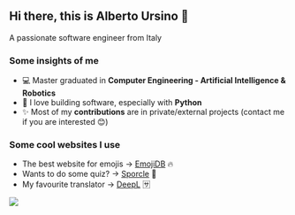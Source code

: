 ## Hi there, this is Alberto Ursino 👋

A passionate software engineer from Italy

### Some insights of me

- 💻 Master graduated in **Computer Engineering - Artificial Intelligence & Robotics**
- 🐍 I love building software, especially with **Python**
- ✨ Most of my **contributions** are in private/external projects (contact me if you are interested 😊)

### Some cool websites I use

- The best website for emojis → [EmojiDB](https://emojidb.org/emoji-emojis) 🔥
- Wants to do some quiz? → [Sporcle](https://www.sporcle.com/) 🧠
- My favourite translator → [DeepL](https://www.deepl.com/it/translator) 🈂️

![](https://komarev.com/ghpvc/?username=albertoursino&color=blueviolet&style=for-the-badge)

<!--- 
emoji: https://www.webfx.com/tools/emoji-cheat-sheet/
-->
